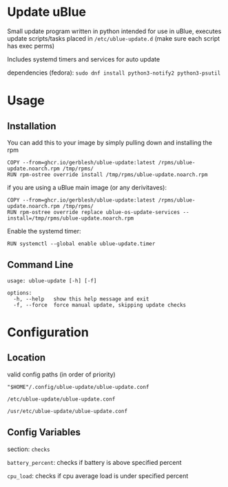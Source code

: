 # Update uBlue

Small update program written in python intended for use in uBlue, executes update scripts/tasks placed in `/etc/ublue-update.d` (make sure each script has exec perms)

Includes systemd timers and services for auto update

dependencies (fedora): ```sudo dnf install python3-notify2 python3-psutil```


# Usage


## Installation

You can add this to your image by simply pulling down and installing the rpm

```
COPY --from=ghcr.io/gerblesh/ublue-update:latest /rpms/ublue-update.noarch.rpm /tmp/rpms/
RUN rpm-ostree override install /tmp/rpms/ublue-update.noarch.rpm
```

if you are using a uBlue main image (or any derivitaves):

```
COPY --from=ghcr.io/gerblesh/ublue-update:latest /rpms/ublue-update.noarch.rpm /tmp/rpms/
RUN rpm-ostree override replace ublue-os-update-services --install=/tmp/rpms/ublue-update.noarch.rpm
```

Enable the systemd timer:

```
RUN systemctl --global enable ublue-update.timer
```


## Command Line

```
usage: ublue-update [-h] [-f]

options:
  -h, --help   show this help message and exit
  -f, --force  force manual update, skipping update checks
```


# Configuration


## Location
valid config paths (in order of priority)

```"$HOME"/.config/ublue-update/ublue-update.conf```

```/etc/ublue-update/ublue-update.conf```

```/usr/etc/ublue-update/ublue-update.conf```


## Config Variables
section: `checks`

`battery_percent`: checks if battery is above specified percent

`cpu_load`: checks if cpu average load is under specified percent

